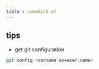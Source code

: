 ```yaml
---
table : somekind of 
---
```




## tips
- get git configuration 
```bash
git config <varname ex=user.name>
``` 